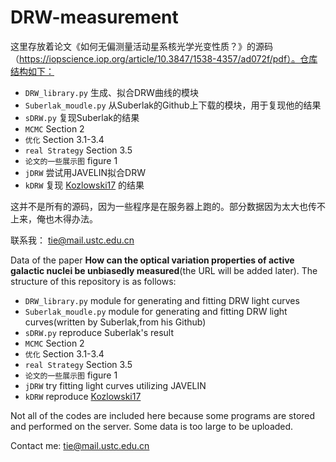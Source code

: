 # DRW-measurement

这里存放着论文《如何无偏测量活动星系核光学光变性质？》的源码（https://iopscience.iop.org/article/10.3847/1538-4357/ad072f/pdf）。仓库结构如下：

* `DRW_library.py` 生成、拟合DRW曲线的模块
* `Suberlak_moudle.py` 从Suberlak的Github上下载的模块，用于复现他的结果
* `sDRW.py` 复现Suberlak的结果
* `MCMC` Section 2
* `优化` Section 3.1-3.4
* `real Strategy` Section 3.5
* `论文的一些展示图` figure 1
* `jDRW` 尝试用JAVELIN拟合DRW
* `kDRW` 复现 [Kozlowski17](https://ui.adsabs.harvard.edu/abs/2017A%26A...597A.128K/abstract) 的结果
  
这并不是所有的源码，因为一些程序是在服务器上跑的。部分数据因为太大也传不上来，俺也木得办法。

联系我： tie@mail.ustc.edu.cn

Data of the paper **How can the optical variation properties of active galactic nuclei be unbiasedly measured**(the URL will be added later). The structure of this repository is as follows:

* `DRW_library.py` module for generating and fitting DRW light curves
* `Suberlak_moudle.py` module for generating and fitting DRW light curves(written by Suberlak,from his Github)
* `sDRW.py` reproduce Suberlak's result
* `MCMC` Section 2
* `优化` Section 3.1-3.4
* `real Strategy` Section 3.5
* `论文的一些展示图` figure 1
* `jDRW`  try fitting light curves utilizing JAVELIN
* `kDRW` reproduce [Kozlowski17](https://ui.adsabs.harvard.edu/abs/2017A%26A...597A.128K/abstract) 

Not all of the codes are included here because some programs are stored and performed on the server. Some data is too large to be uploaded.

Contact me: tie@mail.ustc.edu.cn
